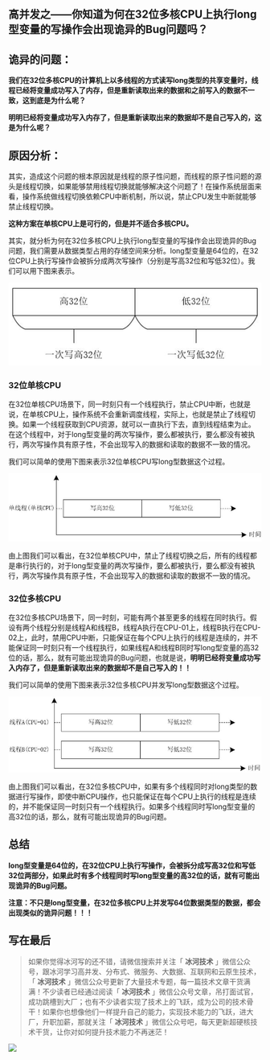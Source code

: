 ## 高并发之——你知道为何在32位多核CPU上执行long型变量的写操作会出现诡异的Bug问题吗？

## 诡异的问题：

**我们在32位多核CPU的计算机上以多线程的方式读写long类型的共享变量时，线程已经将变量成功写入了内存，但是重新读取出来的数据和之前写入的数据不一致，这到底是为什么呢？**

**明明已经将变量成功写入内存了，但是重新读取出来的数据却不是自己写入的，这是为什么呢？**

## 原因分析：

其实，造成这个问题的根本原因就是线程的原子性问题，而线程的原子性问题的源头是线程切换，如果能够禁用线程切换就能够解决这个问题了！在操作系统层面来看，操作系统做线程切换依赖CPU中断机制，所以说，禁止CPU发生中断就能够禁止线程切换。

**这种方案在单核CPU上是可行的，但是并不适合多核CPU。**

其实，就分析为何在32位多核CPU上执行long型变量的写操作会出现诡异的Bug问题，我们需要从数据类型占用的存储空间来分析。long型变量是64位的，在32位CPU上执行写操作会被拆分成两次写操作（分别是写高32位和写低32位）。我们可以用下图来表示。

![32_cpu_write_long_20200305](images/32_cpu_write_long_20200305.jpg)

### 32位单核CPU

在32位单核CPU场景下，同一时刻只有一个线程执行，禁止CPU中断，也就是说，在单核CPU上，操作系统不会重新调度线程，实际上，也就是禁止了线程切换。如果一个线程获取到CPU资源，就可以一直执行下去，直到线程结束为止。在这个线程中，对于long型变量的两次写操作，要么都被执行，要么都没有被执行，两次写操作具有原子性，不会出现写入的数据和读取的数据不一致的情况。

我们可以简单的使用下图来表示32位单核CPU写long型数据这个过程。

![dan_he_cpu_long_20200305](images/dan_he_cpu_long_20200305.jpg)

由上图我们可以看出，在32位单核CPU中，禁止了线程切换之后，所有的线程都是串行执行的，对于long型变量的两次写操作，要么都被执行，要么都没有被执行，两次写操作具有原子性，不会出现写入的数据和读取的数据不一致的情况。

### 32位多核CPU

在32位多核CPU场景下，同一时刻，可能有两个甚至更多的线程在同时执行。假设有两个线程分别是线程A和线程B，线程A执行在CPU-01上，线程B执行在CPU-02上，此时，禁用CPU中断，只能保证在每个CPU上执行的线程是连续的，并不能保证同一时刻只有一个线程执行，如果线程A和线程B同时写long型变量的高32位的话，那么，就有可能出现诡异的Bug问题，也就是说，**明明已经将变量成功写入内存了，但是重新读取出来的数据却不是自己写入的！！**

我们可以简单的使用下图来表示32位多核CPU并发写long型数据这个过程。

![duo_he_cpu_long_20200305](images/duo_he_cpu_long_20200305.jpg)

由上图我们可以看出，在32位多核CPU中，如果有多个线程同时对long类型的数据进行写操作，即使中断CPU操作，也只能保证在每个CPU上执行的线程是连续的，并不能保证同一时刻只有一个线程执行。如果多个线程同时写long型变量的高32位的话，那么，就有可能出现诡异的Bug问题。

## 总结

**long型变量是64位的，在32位CPU上执行写操作，会被拆分成写高32位和写低32位两部分，如果此时有多个线程同时写long型变量的高32位的话，就有可能出现诡异的Bug问题。**

**注意：不只是long型变量，在32位多核CPU上并发写64位数据类型的数据，都会出现类似的诡异问题！！！**

## 写在最后

> 如果你觉得冰河写的还不错，请微信搜索并关注「 **冰河技术** 」微信公众号，跟冰河学习高并发、分布式、微服务、大数据、互联网和云原生技术，「 **冰河技术** 」微信公众号更新了大量技术专题，每一篇技术文章干货满满！不少读者已经通过阅读「 **冰河技术** 」微信公众号文章，吊打面试官，成功跳槽到大厂；也有不少读者实现了技术上的飞跃，成为公司的技术骨干！如果你也想像他们一样提升自己的能力，实现技术能力的飞跃，进大厂，升职加薪，那就关注「 **冰河技术** 」微信公众号吧，每天更新超硬核技术干货，让你对如何提升技术能力不再迷茫！


![](https://img-blog.csdnimg.cn/20200906013715889.png)
